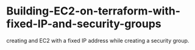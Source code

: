 # Building-EC2-on-terraform-with-fixed-IP-and-security-groups
creating and EC2  with a fixed IP address while creating a security group.
